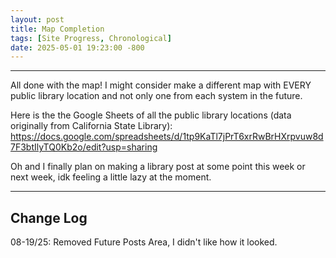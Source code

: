 ```yaml
---
layout: post
title: Map Completion 
tags: [Site Progress, Chronological]
date: 2025-05-01 19:23:00 -800
---
```

---
All done with the map! I might consider make a different map with EVERY public library location and not only one from each system in the future.

Here is the the Google Sheets of all the public library locations (data originally from California State Library): https://docs.google.com/spreadsheets/d/1tp9KaTl7jPrT6xrRwBrHXrpvuw8d7F3btIlyTQ0Kb2o/edit?usp=sharing

Oh and I finally plan on making a library post at some point this week or next week, idk feeling a little lazy at the moment. 

---

<h2>Change Log</h2>
08-19/25: Removed Future Posts Area, I didn't like how it looked.
